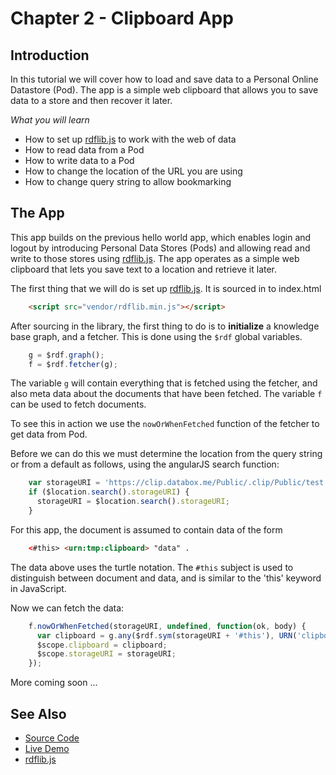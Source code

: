 # Chapter 2 - Clipboard App

## Introduction

In this tutorial we will cover how to load and save data to a Personal Online Datastore (Pod).  The app is a simple web clipboard that allows you to save data to a store and then recover it later.

*What you will learn*

* How to set up [rdflib.js](https://github.com/linkeddata/rdflib.js/) to work with the web of data
* How to read data from a Pod
* How to write data to a Pod
* How to change the location of the URL you are using
* How to change query string to allow bookmarking

## The App

This app builds on the previous hello world app, which enables login and logout by introducing Personal Data Stores (Pods) and allowing read and write to those stores using [rdflib.js](https://github.com/linkeddata/rdflib.js/).  The app operates as a simple web clipboard that lets you save text to a location and retrieve it later.

The first thing that we will do is set up [rdflib.js](https://github.com/linkeddata/rdflib.js/).  It is sourced in to index.html

```html
    <script src="vendor/rdflib.min.js"></script>
```
    
After sourcing in the library, the first thing to do is to **initialize** a knowledge base graph, and a fetcher.  This is done using the `$rdf` global variables.

```javascript
    g = $rdf.graph();
    f = $rdf.fetcher(g);
```

The variable `g` will contain everything that is fetched using the fetcher, and also meta data about the documents that have been fetched.  The variable `f` can be used to fetch documents.

To see this in action we use the `nowOrWhenFetched` function of the fetcher to get data from  Pod.

Before we can do this we must determine the location from the query string or from a default as follows, using the angularJS search function:

```javascript
    var storageURI = 'https://clip.databox.me/Public/.clip/Public/test';
    if ($location.search().storageURI) {
      storageURI = $location.search().storageURI;
    }
```

For this app, the document is assumed to contain data of the form

```html
    <#this> <urn:tmp:clipboard> "data" .
```

The data above uses the turtle notation.  The `#this` subject is used to distinguish between document and data, and is similar to the 'this' keyword in JavaScript.

Now we can fetch the data:

```javascript
    f.nowOrWhenFetched(storageURI, undefined, function(ok, body) {
      var clipboard = g.any($rdf.sym(storageURI + '#this'), URN('clipboard'));
      $scope.clipboard = clipboard;
      $scope.storageURI = storageURI;
    });
```


More coming soon ...

## See Also

* [Source Code](https://github.com/melvincarvalho/clip)
* [Live Demo](http://melvincarvalho.github.io/clip/)
* [rdflib.js](https://github.com/linkeddata/rdflib.js/)